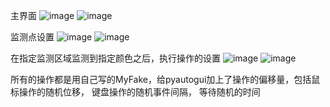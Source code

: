 主界面
![image](https://github.com/renrendoushikexuejia/luAutoFrame/assets/114080693/03b040b3-73ef-498f-ad27-00313294cb97)
![image](https://github.com/renrendoushikexuejia/luAutoFrame/assets/114080693/29fd95a7-366f-453b-b49d-7c01d76e2619)


监测点设置
![image](https://github.com/renrendoushikexuejia/luAutoFrame/assets/114080693/ee102c15-24c3-497e-b986-ae143ed5bcd5)
![image](https://github.com/renrendoushikexuejia/luAutoFrame/assets/114080693/5b17bc13-cb29-4b53-8f7e-8dbfd1859ae8)


在指定监测区域监测到指定颜色之后，执行操作的设置
![image](https://github.com/renrendoushikexuejia/luAutoFrame/assets/114080693/e519ce98-b6e0-447a-9b61-b6b83206b0bf)
![image](https://github.com/renrendoushikexuejia/luAutoFrame/assets/114080693/1e31f3e7-ee82-401a-9012-46f675888b71)

所有的操作都是用自己写的MyFake，给pyautogui加上了操作的偏移量，包括鼠标操作的随机位移， 键盘操作的随机事件间隔， 等待随机的时间
